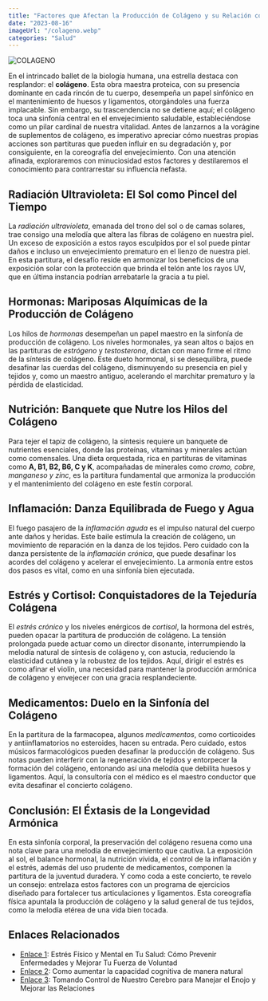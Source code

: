 ```yaml
---
title: "Factores que Afectan la Producción de Colágeno y su Relación con el Envejecimiento"
date: "2023-08-16"
imageUrl: "/colageno.webp"
categories: "Salud"
---
```


![COLAGENO](/colageno.webp)


En el intrincado ballet de la biología humana, una estrella destaca con resplandor: el **colágeno**. Esta obra maestra proteica, con su presencia dominante en cada rincón de tu cuerpo, desempeña un papel sinfónico en el mantenimiento de huesos y ligamentos, otorgándoles una fuerza implacable. Sin embargo, su trascendencia no se detiene aquí; el colágeno toca una sinfonía central en el envejecimiento saludable, estableciéndose como un pilar cardinal de nuestra vitalidad. Antes de lanzarnos a la vorágine de suplementos de colágeno, es imperativo apreciar cómo nuestras propias acciones son partituras que pueden influir en su degradación y, por consiguiente, en la coreografía del envejecimiento. Con una atención afinada, exploraremos con minuciosidad estos factores y destilaremos el conocimiento para contrarrestar su influencia nefasta.

## **Radiación Ultravioleta: El Sol como Pincel del Tiempo**

La *radiación ultravioleta*, emanada del trono del sol o de camas solares, trae consigo una melodía que altera las fibras de colágeno en nuestra piel. Un exceso de exposición a estos rayos esculpidos por el sol puede pintar daños e incluso un envejecimiento prematuro en el lienzo de nuestra piel. En esta partitura, el desafío reside en armonizar los beneficios de una exposición solar con la protección que brinda el telón ante los rayos UV, que en última instancia podrían arrebatarle la gracia a tu piel.

## **Hormonas: Mariposas Alquímicas de la Producción de Colágeno**

Los hilos de *hormonas* desempeñan un papel maestro en la sinfonía de producción de colágeno. Los niveles hormonales, ya sean altos o bajos en las partituras de *estrógeno* y *testosterona*, dictan con mano firme el ritmo de la síntesis de colágeno. Este dueto hormonal, si se desequilibra, puede desafinar las cuerdas del colágeno, disminuyendo su presencia en piel y tejidos y, como un maestro antiguo, acelerando el marchitar prematuro y la pérdida de elasticidad.


## **Nutrición: Banquete que Nutre los Hilos del Colágeno**

Para tejer el tapiz de colágeno, la síntesis requiere un banquete de nutrientes esenciales, donde las proteínas, vitaminas y minerales actúan como comensales. Una dieta orquestada, rica en partituras de vitaminas como **A, B1, B2, B6, C y K**, acompañadas de minerales como *cromo, cobre, manganeso y zinc*, es la partitura fundamental que armoniza la producción y el mantenimiento del colágeno en este festín corporal.

## **Inflamación: Danza Equilibrada de Fuego y Agua**

El fuego pasajero de la *inflamación aguda* es el impulso natural del cuerpo ante daños y heridas. Este baile estimula la creación de colágeno, un movimiento de reparación en la danza de los tejidos. Pero cuidado con la danza persistente de la *inflamación crónica*, que puede desafinar los acordes del colágeno y acelerar el envejecimiento. La armonía entre estos dos pasos es vital, como en una sinfonía bien ejecutada.

## **Estrés y Cortisol: Conquistadores de la Tejeduría Colágena**

El *estrés crónico* y los niveles enérgicos de *cortisol*, la hormona del estrés, pueden opacar la partitura de producción de colágeno. La tensión prolongada puede actuar como un director disonante, interrumpiendo la melodía natural de síntesis de colágeno y, con astucia, reduciendo la elasticidad cutánea y la robustez de los tejidos. Aquí, dirigir el estrés es como afinar el violín, una necesidad para mantener la producción armónica de colágeno y envejecer con una gracia resplandeciente.

## **Medicamentos: Duelo en la Sinfonía del Colágeno**

En la partitura de la farmacopea, algunos *medicamentos*, como corticoides y antiinflamatorios no esteroides, hacen su entrada. Pero cuidado, estos músicos farmacológicos pueden desafinar la producción de colágeno. Sus notas pueden interferir con la regeneración de tejidos y entorpecer la formación del colágeno, entonando así una melodía que debilita huesos y ligamentos. Aquí, la consultoría con el médico es el maestro conductor que evita desafinar el concierto colágeno.

## **Conclusión: El Éxtasis de la Longevidad Armónica**

En esta sinfonía corporal, la preservación del colágeno resuena como una nota clave para una melodía de envejecimiento que cautiva. La exposición al sol, el balance hormonal, la nutrición vívida, el control de la inflamación y el estrés, además del uso prudente de medicamentos, componen la partitura de la juventud duradera. Y como coda a este concierto, te revelo un consejo: entrelaza estos factores con un programa de ejercicios diseñado para fortalecer tus articulaciones y ligamentos. Esta coreografía física apuntala la producción de colágeno y la salud general de tus tejidos, como la melodía etérea de una vida bien tocada.

## Enlaces Relacionados

- [Enlace 1](https://abelardo.blog/posts/estres-fisico-y-mental): Estrés Físico y Mental en Tu Salud: Cómo Prevenir Enfermedades y Mejorar Tu Fuerza de Voluntad
- [Enlace 2](https://abelardo.blog/posts/capacidad-cognitiva): Como aumentar la capacidad cognitiva de manera natural
- [Enlace 3](https://abelardo.blog/posts/manejar-el-enojo): Tomando Control de Nuestro Cerebro para Manejar el Enojo y Mejorar las Relaciones
